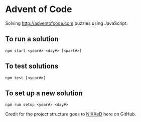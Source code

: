 # Advent of Code

Solving http://adventofcode.com puzzles using JavaScript.

## To run a solution

`npm start <year#> <day#> [<part#>]`

## To test solutions

`npm test [<year#>]`

## To set up a new solution

`npm run setup <year#> <day#>`

Credit for the project structure goes to [NiXXeD](https://github.com/NiXXeD/adventofcode) here on GitHub.

